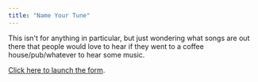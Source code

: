 ```yaml
---
title: "Name Your Tune"
---
```

<p>This isn't for anything in particular, but just wondering what songs are out there that people would love to hear if they went to a coffee house/pub/whatever to hear some music.</p>
<p><a href="http://spreadsheets.google.com/viewform?formkey=clFTT2lsam10VnJUbzlyaUVVMTdBWXc6MA">Click here to launch the form</a>.</p>
